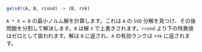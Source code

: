```julia
gelsd!(A, B, rcond) -> (B, rnk)
```

`A * X = B` の最小ノルム解を計算します。これは `A` の `SVD` 分解を見つけ、その後問題を分割して解決します。`B` は解 `X` で上書きされます。`rcond` より下の特異値はゼロとして扱われます。解は `B` に返され、`A` の有効ランクは `rnk` に返されます。
